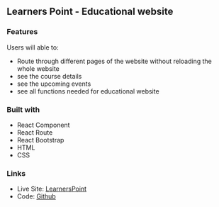 ## Learners Point - Educational website

### Features

Users will able to:

- Route through different pages of the website without reloading the whole website
- see the course details
- see the upcoming events
- see all functions needed for educational website

### Built with

- React Component
- React Route
- React Bootstrap
- HTML
- CSS

### Links

- Live Site: [LearnersPoint](https://learnerspoint-arifulsajib.netlify.app/)
- Code: [Github](https://github.com/arifulsajib/learnerpoint-education-website)
